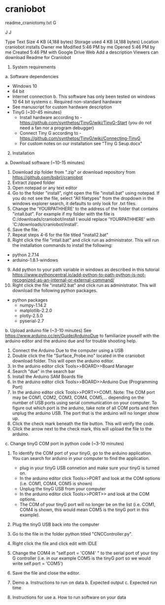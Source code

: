 # craniobot

readme_craniotomy.txt
G

J
J

Type
Text
Size
4 KB (4,188 bytes)
Storage used
4 KB (4,188 bytes)
Location
craniobot installs
Owner
me
Modified
5:46 PM by me
Opened
5:46 PM by me
Created
5:46 PM with Google Drive Web
Add a description
Viewers can download
Readme for Craniobot 

1. System requirements

a. Software dependencies
- Windows 10
- 64 bit
- Internet connection
b. This software has only been tested on windows 10 64 bit systems
c. Required non-standard hardware
- See manuscript for custom hardware description
- TinyG (~30-45 minutes)
	- Install hardware according to - https://github.com/synthetos/TinyG/wiki/TinyG-Start (you do not need a fan nor a program debugger)
	- Connect Tiny G according to - https://github.com/synthetos/TinyG/wiki/Connecting-TinyG
	- For custom notes on our installation see "Tiny G Seup.docx"

2. Installation

a. Download software (~10-15 minutes)
1. Download zip folder from ".zip" or download repository from https://github.com/bsbrl/craniobot
2. Extract zipped folder
3. Open notepad or any text editor
4. Go to the folder "install", right open the file "install.bat" using notepad. If you do not see the file, select "All filetypes" from the dropdown in the windows explorer search, it defaults to only look for .txt files.
5. Change the 'YOURPATHHERE' to the address of the folder that contains "intall.bat". For example if my folder with the file is C:/downloads/craniobot/install I would replace 'YOURPATHHERE' with 'C:/downloads/craniobot/install'.
6. Save the file.
7. Repeat steps 4-6 for the file titled "install2.bat"
8. Right click the file "intall.bat" and click run as administrator. This will run the installation commands to install the following:
- python 2.7.14
- arduino-1.8.1-windows
9. Add python to your path variable in windows as described in this tutorial
https://www.pythoncentral.io/add-python-to-path-python-is-not-recognized-as-an-internal-or-external-command/
10. Right click the file "install2.bat" and click run as administrator. This will download the following python packages.
- python packages
	- numpy-1.14.2
	- matplotlib-2.2.0
	- plotly-2.5.0
	- pyserial-2.7

b. Upload arduino file (~3-10 minutes)
See https://www.arduino.cc/en/Guide/ArduinoDue to familiarize youself with the arduino editor and the arduino due and for trouble shooting help. 
1. Connect the Arduino Due to the computer using a USB
2. Double click the file "Surface_Probe.ino" located in the craniobot download folder. This will open the arduino editor.
3. In the arduino editor click Tools>>BOARD>>Board Manager
4. Search "due" in the search bar
5. Install the Arduino SAM Boards file
6. In the arduino editor click Tools>>BOARD>>Arduino Due (Programming Port)
7. In the arduino editor click Tools>>PORT>>COM1. Note: The COM port may be COM1, COM2, COM3, COM4, COM5,... depending on the number of USB ports using serial communication on your computer. To figure out which port is the arduino, take note of all COM ports and then unplug the arduino USB. The port that is the arduino will no longer show up.
8. Click the check mark beneath the file button. This will verify the code.
9. Click the arrow next to the check mark, this will upload the file to the arduino.

c. Change tinyG COM port in python code (~3-10 minutes)
1. To identify the COM port of your tinyG, go to the arduino application. You can search for arduino in your computer to find the application.
	- plug in your tinyG USB connetion and make sure your tinyG is turned on.
	- In the arduino editor click Tools>>PORT and look at the COM options (i.e. COM1, COM4, COM5 is shown)
	- Unplug the tinyG USB from your computer
	- In the arduino editor click Tools>>PORT>> and look at the COM options.
	- The COM of your tinyG port will no longer be on the list (i.e. COM1, COM4 is shown, this would mean COM5 is the tinyG port in this example).
2. Plug the tinyG USB back into the computer
3. Go to the file in the folder python titled "CNCController.py".
4. Right click the file and click edit with IDLE
5. Change the COM4 in "self.port = 'COM4' " to the serial port of your tiny G controller (i.e. in our example COM5 is the tinyG port so we would write self.port = 'COM5')
6. Save the file and close the editor. 


3. Demo
a. Instructions to run on data
b. Expected output
c. Expected run time

4. Instructions for use
a. How to run software on your data
